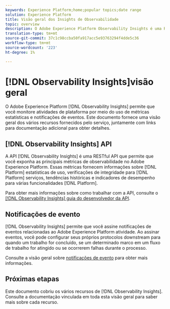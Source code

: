 ```yaml
---
keywords: Experience Platform;home;popular topics;date range
solution: Experience Platform
title: Visão geral dos Insights de Observabilidade
topic: overview
description: O Adobe Experience Platform Observability Insights é uma RESTful API que permite que você exponha as métricas principais no Platform atividade. Essas métricas fornecem insights sobre as estatísticas de uso da plataforma, verificações de integridade para serviços da plataforma, tendências históricas e indicadores de desempenho para várias funcionalidades da plataforma.
translation-type: tm+mt
source-git-commit: 37c1c98ccba50fa917acc5e93763294f4dde5c36
workflow-type: tm+mt
source-wordcount: '223'
ht-degree: 1%

---
```



# [!DNL Observability Insights]visão geral

O Adobe Experience Platform [!DNL Observability Insights] permite que você monitore atividades de plataforma por meio do uso de métricas estatísticas e notificações de eventos. Este documento fornece uma visão geral dos vários recursos fornecidos pelo serviço, juntamente com links para documentação adicional para obter detalhes.

## [!DNL Observability Insights] API

A API [!DNL Observability Insights] é uma RESTful API que permite que você exponha as principais métricas de observabilidade no Adobe Experience Platform. Essas métricas fornecem informações sobre [!DNL Platform] estatísticas de uso, verificações de integridade para [!DNL Platform] serviços, tendências históricas e indicadores de desempenho para várias funcionalidades [!DNL Platform].

Para obter mais informações sobre como trabalhar com a API, consulte o [[!DNL Observability Insights] guia do desenvolvedor da API](./api/overview.md).

## Notificações de evento

[!DNL Observability Insights] permite que você assine notificações de eventos relacionadas ao Adobe Experience Platform atividade. Ao assinar eventos, você pode configurar seus próprios protocolos downstream para quando um trabalho for concluído, se um determinado marco em um fluxo de trabalho for atingido ou se ocorrerem falhas durante o processo.

Consulte a visão geral sobre [notificações de evento](./notifications/overview.md) para obter mais informações.

## Próximas etapas

Este documento cobriu os vários recursos de [!DNL Observability Insights]. Consulte a documentação vinculada em toda esta visão geral para saber mais sobre cada recurso.
